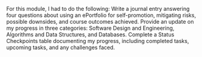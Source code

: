 For this module, I had to do the following: 
Write a journal entry answering four questions about using an ePortfolio for self-promotion, mitigating risks, possible downsides, and course outcomes achieved.
Provide an update on my progress in three categories: Software Design and Engineering, Algorithms and Data Structures, and Databases.
Complete a Status Checkpoints table documenting my progress, including completed tasks, upcoming tasks, and any challenges faced.
